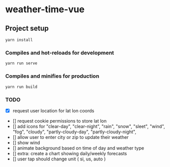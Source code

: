 # weather-time-vue

## Project setup
```
yarn install
```

### Compiles and hot-reloads for development
```
yarn run serve
```

### Compiles and minifies for production
```
yarn run build
```

### TODO
- [x] request user location for lat lon coords
- [] request cookie permissions to store lat lon
- [] add icons for "clear-day", "clear-night", "rain", "snow", "sleet", "wind", "fog", "cloudy", "partly-cloudy-day", "partly-cloudy-night",
- [] allow user to enter city or zip to update their weather
- [] show wind
- [] animate background based on time of day and weather type
- [] extra: create a chart showing daily/weekly forecasts
- [] user tap should change unit ( si, us, auto )